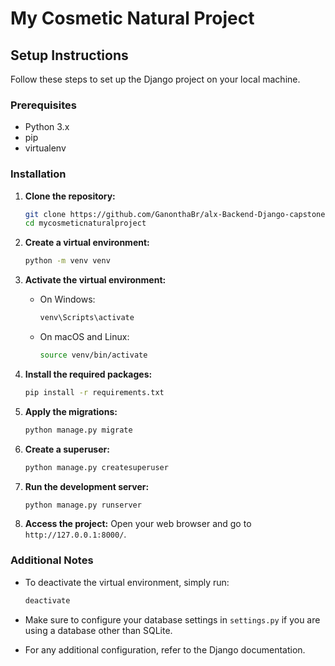 # My Cosmetic Natural Project

## Setup Instructions

Follow these steps to set up the Django project on your local machine.

### Prerequisites

- Python 3.x
- pip
- virtualenv

### Installation

1. **Clone the repository:**

   ```bash
   git clone https://github.com/GanonthaBr/alx-Backend-Django-capstone-project.git
   cd mycosmeticnaturalproject
   ```

2. **Create a virtual environment:**

   ```bash
   python -m venv venv
   ```

3. **Activate the virtual environment:**

   - On Windows:
     ```bash
     venv\Scripts\activate
     ```
   - On macOS and Linux:
     ```bash
     source venv/bin/activate
     ```

4. **Install the required packages:**

   ```bash
   pip install -r requirements.txt
   ```

5. **Apply the migrations:**

   ```bash
   python manage.py migrate
   ```

6. **Create a superuser:**

   ```bash
   python manage.py createsuperuser
   ```

7. **Run the development server:**

   ```bash
   python manage.py runserver
   ```

8. **Access the project:**
   Open your web browser and go to `http://127.0.0.1:8000/`.

### Additional Notes

- To deactivate the virtual environment, simply run:

  ```bash
  deactivate
  ```

- Make sure to configure your database settings in `settings.py` if you are using a database other than SQLite.

- For any additional configuration, refer to the Django documentation.
